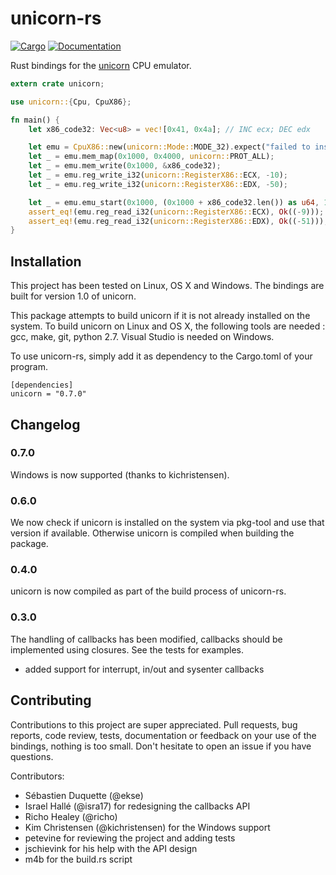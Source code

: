 # unicorn-rs

[![Cargo](https://img.shields.io/crates/v/unicorn.svg)](https://crates.io/crates/unicorn)
[![Documentation](https://docs.rs/unicorn/badge.svg)](https://docs.rs/unicorn)

Rust bindings for the [unicorn](http://www.unicorn-engine.org/) CPU emulator.

```rust
extern crate unicorn;

use unicorn::{Cpu, CpuX86};

fn main() {
    let x86_code32: Vec<u8> = vec![0x41, 0x4a]; // INC ecx; DEC edx

    let emu = CpuX86::new(unicorn::Mode::MODE_32).expect("failed to instantiate emulator");
    let _ = emu.mem_map(0x1000, 0x4000, unicorn::PROT_ALL);
    let _ = emu.mem_write(0x1000, &x86_code32);
    let _ = emu.reg_write_i32(unicorn::RegisterX86::ECX, -10);
    let _ = emu.reg_write_i32(unicorn::RegisterX86::EDX, -50);

    let _ = emu.emu_start(0x1000, (0x1000 + x86_code32.len()) as u64, 10 * unicorn::SECOND_SCALE, 1000);
    assert_eq!(emu.reg_read_i32(unicorn::RegisterX86::ECX), Ok((-9)));
    assert_eq!(emu.reg_read_i32(unicorn::RegisterX86::EDX), Ok((-51)));
}
```

## Installation

This project has been tested on Linux, OS X and Windows. The bindings are built for version 1.0 of
unicorn.

This package attempts to build unicorn if it is not already installed on the system. To build
unicorn on Linux and OS X, the following tools are needed : gcc, make, git, python 2.7. Visual
Studio is needed on Windows.

To use unicorn-rs, simply add it as dependency to the Cargo.toml of your program.

```
[dependencies]
unicorn = "0.7.0"
```

## Changelog

### 0.7.0

Windows is now supported (thanks to kichristensen).

### 0.6.0

We now check if unicorn is installed on the system via pkg-tool and use that version if available.
Otherwise unicorn is compiled when building the package.

### 0.4.0

unicorn is now compiled as part of the build process of unicorn-rs.

### 0.3.0

The handling of callbacks has been modified, callbacks should be implemented using closures. See
the tests for examples.

- added support for interrupt, in/out and sysenter callbacks


## Contributing

Contributions to this project are super appreciated. Pull requests, bug reports, code review, tests,
documentation or feedback on your use of the bindings, nothing is too small. Don't hesitate to open
an issue if you have questions.

Contributors:

- Sébastien Duquette (@ekse)
- Israel Hallé (@isra17) for redesigning the callbacks API
- Richo Healey (@richo)
- Kim Christensen (@kichristensen) for the Windows support
- petevine for reviewing the project and adding tests
- jschievink for his help with the API design
- m4b for the build.rs script
